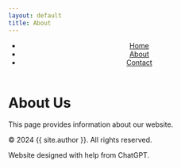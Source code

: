 ```yaml
---
layout: default
title: About
---
```


<header>
    <nav>
        <ul>
            <li><a href="{{ site.baseurl }}/">Home</a></li>
            <li><a href="{{ site.baseurl }}/about/">About</a></li>
            <li><a href="{{ site.baseurl }}/contact/">Contact</a></li>
        </ul>
    </nav>
</header>
<h1>About Us</h1>
<p>This page provides information about our website.</p>
<footer>
    <p>© 2024 {{ site.author }}. All rights reserved.</p>
    <p>Website designed with help from ChatGPT.</p>
</footer>
